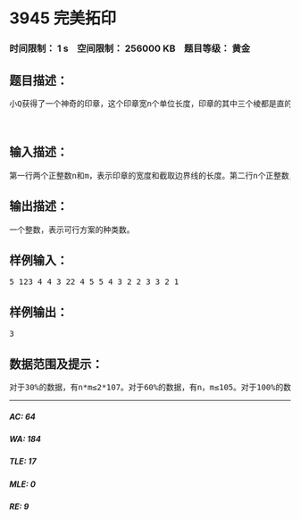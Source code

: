 # 3945 完美拓印   
### 时间限制： 1 s&nbsp;&nbsp;&nbsp;&nbsp;空间限制： 256000 KB&nbsp;&nbsp;&nbsp;&nbsp;题目等级： 黄金  
## 题目描述：  

<pre>
小Q获得了一个神奇的印章，这个印章宽n个单位长度，印章的其中三个棱都是直的，而另外一个方向上，对于每个单位宽度的部分，是一样直的，并且与反方向的棱平行，如下图所示。小Q的印章上有一个不关于中心对称的图形（不一定是上图的Qrz），他现在要在一张地图上拓上印，地图上有一段个m单位长度、近似水平的边界线，但是放大到单位长度时还是有一定的高低差异，但对于单位宽度的部分，是一样直的，与水平轴线垂直，如下图所示。小Q希望自己的印章一边的边缘能恰好地与边界线重合（不能部分重合、不能越过边界线），他现在只可以将印章旋转180度或者不旋转（这样印章可能存在有两边可以与边界线重合的情况），然后平移到适当的位置，问小Q有多少种可行的方案，两种方案不同被定义为两种方案用印章印出的图案互不重合。  


</pre>
  
  
## 输入描述：  

<pre>
第一行两个正整数n和m，表示印章的宽度和截取边界线的长度。第二行n个正整数，表示印章从左到右每个单位宽度对应的两条平行线之间的距离。第三行m个整数，表示所截取边界线从左到右每个单位宽度对应的竖直方向上的坐标。 
</pre>
  
  
## 输出描述：  

<pre>
一个整数，表示可行方案的种类数。 
</pre>
  
  
## 样例输入：  

<pre>
5 123 4 4 3 22 4 5 5 4 3 2 2 3 3 2 1 
</pre>
  
  
## 样例输出：  

<pre>
3 
</pre>
  
  
## 数据范围及提示：  

<pre>
对于30%的数据，有n*m≤2*107。对于60%的数据，有n，m≤105。对于100%的数据，有n,m≤106，所有数字的绝对值不超过109。 
</pre>
  
  
***  

##### AC: 64  
##### WA: 184  
##### TLE: 17  
##### MLE: 0  
##### RE: 9  
